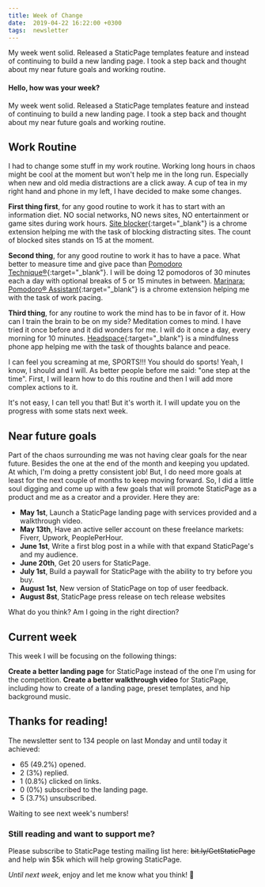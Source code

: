 ```yaml
---
title: Week of Change
date:  2019-04-22 16:22:00 +0300
tags:  newsletter
---
```


My week went solid. Released a StaticPage templates feature and instead of continuing to build a new landing page. I took a step back and thought about my near future goals and working routine.

<!-- more -->

#### Hello, how was your week?

My week went solid. Released a StaticPage templates feature and instead of continuing to build a new landing page. I took a step back and thought about my near future goals and working routine.

## Work Routine

I had to change some stuff in my work routine. Working long hours in chaos might be cool at the moment but won't help me in the long run. Especially when new and old media distractions are a click away. A cup of tea in my right hand and phone in my left, I have decided to make some changes.

**First thing first**, for any good routine to work it has to start with an information diet. NO social networks, NO news sites, NO entertainment or game sites during work hours. [Site blocker](https://chrome.google.com/webstore/detail/site-blocker/ccachieepekabdbcpfegamckdidpepga){:target="_blank"} is a chrome extension helping me with the task of blocking distracting sites. The count of blocked sites stands on 15 at the moment.

**Second thing**, for any good routine to work it has to have a pace. What better to measure time and give pace than [Pomodoro Technique®](https://francescocirillo.com/pages/pomodoro-technique){:target="_blank"}. I will be doing 12 pomodoros of 30 minutes each a day with optional breaks of 5 or 15 minutes in between. [Marinara: Pomodoro® Assistant](https://chrome.google.com/webstore/detail/marinara-pomodoro%C2%AE-assist/lojgmehidjdhhbmpjfamhpkpodfcodef){:target="_blank"} is a chrome extension helping me with the task of work pacing.

**Third thing**, for any routine to work the mind has to be in favor of it. How can I train the brain to be on my side? Meditation comes to mind. I have tried it once before and it did wonders for me. I will do it once a day, every morning for 10 minutes. [Headspace](https://www.headspace.com/){:target="_blank"} is a mindfulness phone app helping me with the task of thoughts balance and peace.

I can feel you screaming at me, SPORTS!!! You should do sports! Yeah, I know, I should and I will. As better people before me said: "one step at the time". First, I will learn how to do this routine and then I will add more complex actions to it.

It's not easy, I can tell you that! But it's worth it. I will update you on the progress with some stats next week.

## Near future goals

Part of the chaos surrounding me was not having clear goals for the near future. Besides the one at the end of the month and keeping you updated. At which, I'm doing a pretty consistent job! But, I do need more goals at least for the next couple of months to keep moving forward. So, I did a little soul digging and come up with a few goals that will promote StaticPage as a product and me as a creator and a provider. Here they are:

- **May 1st**, Launch a StaticPage landing page with services provided and a walkthrough video.
- **May 13th**, Have an active seller account on these freelance markets: Fiverr, Upwork, PeoplePerHour.
- **June 1st**, Write a first blog post in a while with that expand StaticPage's and my audience.
- **June 20th**, Get 20 users for StaticPage.
- **July 1st**, Build a paywall for StaticPage with the ability to try before you buy.
- **August 1st**, New version of StaticPage on top of user feedback.
- **August 8st**, StaticPage press release on tech release websites

What do you think? Am I going in the right direction?

## Current week

This week I will be focusing on the following things:

**Create a better landing page** for StaticPage instead of the one I'm using for the competition.
**Create a better walkthrough video** for StaticPage, including how to create of a landing page, preset templates, and hip background music.

## Thanks for reading!

The newsletter sent to 134 people on last Monday and until today it achieved:

- 65 (49.2%) opened.
- 2 (3%) replied.
- 1 (0.8%) clicked on links.
- 0 (0%) subscribed to the landing page.
- 5 (3.7%) unsubscribed.

Waiting to see next week's numbers!

### Still reading and want to support me?
Please subscribe to StaticPage testing mailing list here: ~~bit.ly/GetStaticPage~~ and help win $5k which will help growing StaticPage.

*Until next week*, enjoy and let me know what you think! 🙌
